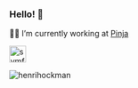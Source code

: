 ### Hello! 👋

👨‍💻 I’m currently working at [Pinja](https://pinja.com)

<p align="left"><img src="https://symfony.com/logos/symfony_black_03.svg" alt="symfony" width="30" height="30"/></p><p><img align="center" src="https://github-readme-stats.vercel.app/api/top-langs/?username=henrihockman&layout=compact&hide=html" alt="henrihockman" /></p>
